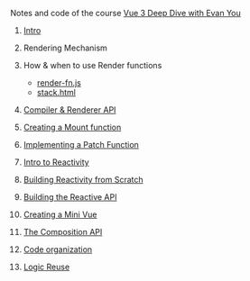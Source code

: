 Notes and code of the course [Vue 3 Deep Dive with Evan You](https://www.vuemastery.com/courses/vue3-deep-dive-with-evan-you/vue3-overview/)

1. [Intro](1-intro/index.md)

2. Rendering Mechanism

3. How & when to use Render functions

   - [render-fn.js](3-render-functions/render-fn.js)
   - [stack.html](3-render-functions/stack.html)

4. [Compiler & Renderer API](4-compiler-and-renderer-api/index.md)

5. [Creating a Mount function](5-creating-a-mount-function/vdom.html)

6. [Implementing a Patch Function](6.implementing-a-patch-function/vdom.html)

7. [Intro to Reactivity](7-intro-to-reactivity/index.md)

8. [Building Reactivity from Scratch](8-building-reactivity-from-scratch/deps.html)

9. [Building the Reactive API](9-building-the-reactive-api/reactive.html)

10. [Creating a Mini Vue](10-creating-a-mini-vue/mini-vue.html)

11. [The Composition API](11-the-composition-api/index.md)

12. [Code organization](12-code-organization/index.md)

13. [Logic Reuse](13-logic-reuse/index.md)
